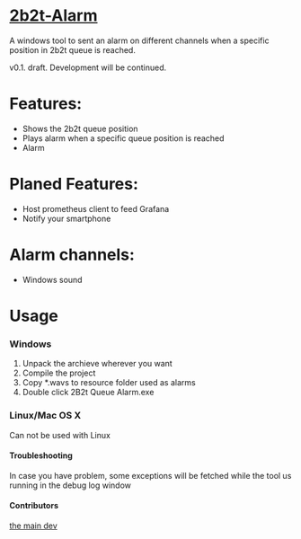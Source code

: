 [2b2t-Alarm](https://github.com/h3tz/2b2t-Alarm)
===========
A windows tool to sent an alarm on different channels when a specific position in 2b2t queue is reached.

v0.1. draft. Development will be continued.

Features:
=========
 - Shows the 2b2t queue position
 - Plays alarm when a specific queue position is reached
 - Alarm 
 
 Planed Features:
=========
 - Host prometheus client to feed Grafana
 - Notify your smartphone

Alarm channels:
=========
 - Windows sound

Usage
=====

### Windows
 1. Unpack the archieve wherever you want
 2. Compile the project
 3. Copy *.wavs to resource folder used as alarms
 4. Double click 2B2t Queue Alarm.exe

### Linux/Mac OS X
Can not be used with Linux


#### Troubleshooting
In case you have problem, some exceptions will be fetched while the tool us running in the debug log window

#### Contributors
[the main dev](https://github.com/h3tz)
